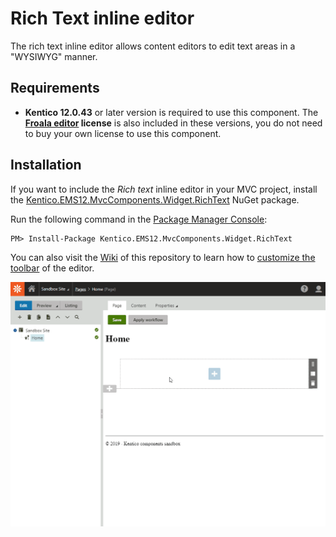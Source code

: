 # Rich Text inline editor

The rich text inline editor allows content editors to edit text areas in a "WYSIWYG" manner.

## Requirements
* **Kentico 12.0.43** or later version is required to use this component. The **[Froala editor](https://www.froala.com/wysiwyg-editor) license** is also included in these versions, you do not need to buy your own license to use this component.

## Installation

If you want to include the *Rich text* inline editor in your MVC project, install the [Kentico.EMS12.MvcComponents.Widget.RichText](https://www.nuget.org/packages/Kentico.EMS12.MvcComponents.Widget.RichText) NuGet package.

Run the following command in the [Package Manager Console](https://docs.microsoft.com/en-us/nuget/consume-packages/install-use-packages-powershell):
```
PM> Install-Package Kentico.EMS12.MvcComponents.Widget.RichText
```

You can also visit the [Wiki](https://github.com/Kentico/ems-mvc-components/wiki) of this repository to learn how to [customize the toolbar](https://github.com/Kentico/ems-mvc-components/wiki/Customizing-the-Rich-text-editor-toolbar) of the editor.

![Rich Text inline editor](/Kentico.InlineEditor.RichText/RichTextInlineEditor.gif)
